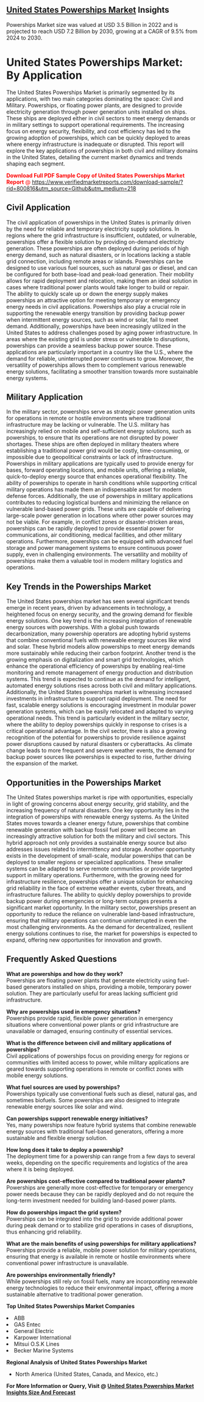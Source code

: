 <h2><a href="https://www.verifiedmarketreports.com/download-sample/?rid=800816&amp;utm_source=Github&amp;utm_medium=218" target="_blank">United States Powerships Market</a> Insights</h2><p>Powerships Market size was valued at USD 3.5 Billion in 2022 and is projected to reach USD 7.2 Billion by 2030, growing at a CAGR of 9.5% from 2024 to 2030.</p><p><h1>United States Powerships Market: By Application</h1> <p>The United States Powerships Market is primarily segmented by its applications, with two main categories dominating the space: Civil and Military. Powerships, or floating power plants, are designed to provide electricity generation through power generation units installed on ships. These ships are deployed either in civil sectors to meet energy demands or in military settings to support operational requirements. The increasing focus on energy security, flexibility, and cost efficiency has led to the growing adoption of powerships, which can be quickly deployed to areas where energy infrastructure is inadequate or disrupted. This report will explore the key applications of powerships in both civil and military domains in the United States, detailing the current market dynamics and trends shaping each segment. <p><span class=""><span style="color: #ff0000;"><strong>Download Full PDF Sample Copy of United States Powerships Market Report</strong> @ </span><a href="https://www.verifiedmarketreports.com/download-sample/?rid=800816&amp;utm_source=Github&amp;utm_medium=218" target="_blank">https://www.verifiedmarketreports.com/download-sample/?rid=800816&amp;utm_source=Github&amp;utm_medium=218</a></span></p> </p> <h2>Civil Application</h2> <p>The civil application of powerships in the United States is primarily driven by the need for reliable and temporary electricity supply solutions. In regions where the grid infrastructure is insufficient, outdated, or vulnerable, powerships offer a flexible solution by providing on-demand electricity generation. These powerships are often deployed during periods of high energy demand, such as natural disasters, or in locations lacking a stable grid connection, including remote areas or islands. Powerships can be designed to use various fuel sources, such as natural gas or diesel, and can be configured for both base-load and peak-load generation. Their mobility allows for rapid deployment and relocation, making them an ideal solution in cases where traditional power plants would take longer to build or repair. The ability to quickly scale up or down the energy supply makes powerships an attractive option for meeting temporary or emergency energy needs in civil applications. Powerships also play a crucial role in supporting the renewable energy transition by providing backup power when intermittent energy sources, such as wind or solar, fail to meet demand. Additionally, powerships have been increasingly utilized in the United States to address challenges posed by aging power infrastructure. In areas where the existing grid is under stress or vulnerable to disruptions, powerships can provide a seamless backup power source. These applications are particularly important in a country like the U.S., where the demand for reliable, uninterrupted power continues to grow. Moreover, the versatility of powerships allows them to complement various renewable energy solutions, facilitating a smoother transition towards more sustainable energy systems. </p> <h2>Military Application</h2> <p>In the military sector, powerships serve as strategic power generation units for operations in remote or hostile environments where traditional infrastructure may be lacking or vulnerable. The U.S. military has increasingly relied on mobile and self-sufficient energy solutions, such as powerships, to ensure that its operations are not disrupted by power shortages. These ships are often deployed in military theaters where establishing a traditional power grid would be costly, time-consuming, or impossible due to geopolitical constraints or lack of infrastructure. Powerships in military applications are typically used to provide energy for bases, forward operating locations, and mobile units, offering a reliable, quick-to-deploy energy source that enhances operational flexibility. The ability of powerships to operate in harsh conditions while supporting critical military operations has made them an indispensable asset for modern defense forces. Additionally, the use of powerships in military applications contributes to reducing logistical burdens and minimizing the reliance on vulnerable land-based power grids. These units are capable of delivering large-scale power generation in locations where other power sources may not be viable. For example, in conflict zones or disaster-stricken areas, powerships can be rapidly deployed to provide essential power for communications, air conditioning, medical facilities, and other military operations. Furthermore, powerships can be equipped with advanced fuel storage and power management systems to ensure continuous power supply, even in challenging environments. The versatility and mobility of powerships make them a valuable tool in modern military logistics and operations. </p> <h2>Key Trends in the Powerships Market</h2> <p>The United States powerships market has seen several significant trends emerge in recent years, driven by advancements in technology, a heightened focus on energy security, and the growing demand for flexible energy solutions. One key trend is the increasing integration of renewable energy sources with powerships. With a global push towards decarbonization, many powership operators are adopting hybrid systems that combine conventional fuels with renewable energy sources like wind and solar. These hybrid models allow powerships to meet energy demands more sustainably while reducing their carbon footprint. Another trend is the growing emphasis on digitalization and smart grid technologies, which enhance the operational efficiency of powerships by enabling real-time monitoring and remote management of energy production and distribution systems. This trend is expected to continue as the demand for intelligent, automated energy solutions rises across both civil and military applications. Additionally, the United States powerships market is witnessing increased investments in infrastructure to support rapid deployment. The need for fast, scalable energy solutions is encouraging investment in modular power generation systems, which can be easily relocated and adapted to varying operational needs. This trend is particularly evident in the military sector, where the ability to deploy powerships quickly in response to crises is a critical operational advantage. In the civil sector, there is also a growing recognition of the potential for powerships to provide resilience against power disruptions caused by natural disasters or cyberattacks. As climate change leads to more frequent and severe weather events, the demand for backup power sources like powerships is expected to rise, further driving the expansion of the market. </p> <h2>Opportunities in the Powerships Market</h2> <p>The United States powerships market is ripe with opportunities, especially in light of growing concerns about energy security, grid stability, and the increasing frequency of natural disasters. One key opportunity lies in the integration of powerships with renewable energy systems. As the United States moves towards a cleaner energy future, powerships that combine renewable generation with backup fossil fuel power will become an increasingly attractive solution for both the military and civil sectors. This hybrid approach not only provides a sustainable energy source but also addresses issues related to intermittency and storage. Another opportunity exists in the development of small-scale, modular powerships that can be deployed to smaller regions or specialized applications. These smaller systems can be adapted to serve remote communities or provide targeted support in military operations. Furthermore, with the growing need for infrastructure resilience, powerships offer a unique solution for enhancing grid reliability in the face of extreme weather events, cyber threats, and infrastructure failures. The ability to quickly deploy powerships to provide backup power during emergencies or long-term outages presents a significant market opportunity. In the military sector, powerships present an opportunity to reduce the reliance on vulnerable land-based infrastructure, ensuring that military operations can continue uninterrupted in even the most challenging environments. As the demand for decentralized, resilient energy solutions continues to rise, the market for powerships is expected to expand, offering new opportunities for innovation and growth. </p> <h2>Frequently Asked Questions</h2> <p><b>What are powerships and how do they work?</b><br>Powerships are floating power plants that generate electricity using fuel-based generators installed on ships, providing a mobile, temporary power solution. They are particularly useful for areas lacking sufficient grid infrastructure.</p> <p><b>Why are powerships used in emergency situations?</b><br>Powerships provide rapid, flexible power generation in emergency situations where conventional power plants or grid infrastructure are unavailable or damaged, ensuring continuity of essential services.</p> <p><b>What is the difference between civil and military applications of powerships?</b><br>Civil applications of powerships focus on providing energy for regions or communities with limited access to power, while military applications are geared towards supporting operations in remote or conflict zones with mobile energy solutions.</p> <p><b>What fuel sources are used by powerships?</b><br>Powerships typically use conventional fuels such as diesel, natural gas, and sometimes biofuels. Some powerships are also designed to integrate renewable energy sources like solar and wind.</p> <p><b>Can powerships support renewable energy initiatives?</b><br>Yes, many powerships now feature hybrid systems that combine renewable energy sources with traditional fuel-based generators, offering a more sustainable and flexible energy solution.</p> <p><b>How long does it take to deploy a powership?</b><br>The deployment time for a powership can range from a few days to several weeks, depending on the specific requirements and logistics of the area where it is being deployed.</p> <p><b>Are powerships cost-effective compared to traditional power plants?</b><br>Powerships are generally more cost-effective for temporary or emergency power needs because they can be rapidly deployed and do not require the long-term investment needed for building land-based power plants.</p> <p><b>How do powerships impact the grid system?</b><br>Powerships can be integrated into the grid to provide additional power during peak demand or to stabilize grid operations in cases of disruptions, thus enhancing grid reliability.</p> <p><b>What are the main benefits of using powerships for military applications?</b><br>Powerships provide a reliable, mobile power solution for military operations, ensuring that energy is available in remote or hostile environments where conventional power infrastructure is unavailable.</p> <p><b>Are powerships environmentally friendly?</b><br>While powerships still rely on fossil fuels, many are incorporating renewable energy technologies to reduce their environmental impact, offering a more sustainable alternative to traditional power generation.</p> </p><p><strong>Top United States Powerships Market Companies</strong></p><div data-test-id=""><p><li>ABB</li><li> GAS Entec</li><li> General Electric</li><li> Karpower International</li><li> Mitsui O.S.K Lines</li><li> Becker Marine Systems</li></p><div><strong>Regional Analysis of&nbsp;United States Powerships Market</strong></div><ul><li dir="ltr"><p dir="ltr">North America&nbsp;(United States, Canada, and Mexico, etc.)</p></li></ul><p><strong>For More Information or Query, Visit @&nbsp;</strong><strong><a href="https://www.verifiedmarketreports.com/product/powerships-market/?utm_source=Github&amp;utm_medium=218" target="_blank">United States Powerships Market Insights Size And Forecast</a></strong></p></div>
